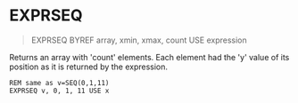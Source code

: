 # EXPRSEQ

> EXPRSEQ BYREF array, xmin, xmax, count USE expression

Returns an array with 'count' elements. Each element had the 'y' value of its position as it is returned by the expression.

```
REM same as v=SEQ(0,1,11)
EXPRSEQ v, 0, 1, 11 USE x
```

